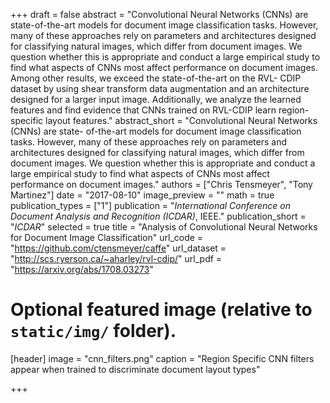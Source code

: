 +++
draft = false
abstract = "Convolutional Neural Networks (CNNs) are state-of-the-art models for document image classification tasks.  However, many of these approaches rely on parameters and architectures designed for classifying natural images, which differ from document images. We question whether this is appropriate and conduct a large empirical study to find what aspects of CNNs most affect performance on document images.  Among other results, we exceed the state-of-the-art on the RVL- CDIP dataset by using shear transform data augmentation and an architecture designed for a larger input image. Additionally, we analyze the learned features and find evidence that CNNs trained on RVL-CDIP learn region-specific layout features."
abstract_short = "Convolutional Neural Networks (CNNs) are state- of-the-art models for document image classification tasks.  However, many of these approaches rely on parameters and architectures designed for classifying natural images, which differ from document images. We question whether this is appropriate and conduct a large empirical study to find what aspects of CNNs most affect performance on document images."
authors = ["Chris Tensmeyer", "Tony Martinez"]
date = "2017-08-10"
image_preview = ""
math = true
publication_types = ["1"]
publication = "*International Conference on Document Analysis and Recognition (ICDAR)*, IEEE."
publication_short = "*ICDAR*"
selected = true
title = "Analysis of Convolutional Neural Networks for Document Image Classification"
url_code = "https://github.com/ctensmeyer/caffe"
url_dataset = "http://scs.ryerson.ca/~aharley/rvl-cdip/"
url_pdf = "https://arxiv.org/abs/1708.03273"

# Optional featured image (relative to `static/img/` folder).
[header]
image = "cnn_filters.png"
caption = "Region Specific CNN filters appear when trained to discriminate document layout types"

+++

